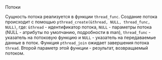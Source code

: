Потоки

Сущность потока реализуется в функции `thread_func`. Создание потока происходит с помощью `pthread_create(&thread, NULL, thread_func, NULL)`, где: `&thread` - идентификатор потока, `NULL` - параметры потока (NULL - атрибуты по умолчанию, подробности в man), `thread_func` - указатель на потоковую функцию и `NULL` - указатель на передаваемые данные в поток. Функция `pthread_join` ожидает завершения потока `thread`. Второй параметр этой функции - результат, возвращаемый потоком.
